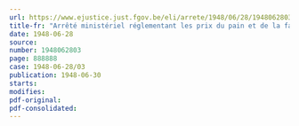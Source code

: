 ```yaml
---
url: https://www.ejustice.just.fgov.be/eli/arrete/1948/06/28/1948062803/justel
title-fr: "Arrêté ministériel réglementant les prix du pain et de la farine légale destinée à la panification (abrogé par AM 03-11-1949, art. 4)"
date: 1948-06-28
source:
number: 1948062803
page: 888888
case: 1948-06-28/03
publication: 1948-06-30
starts:
modifies:
pdf-original:
pdf-consolidated:
---
```


